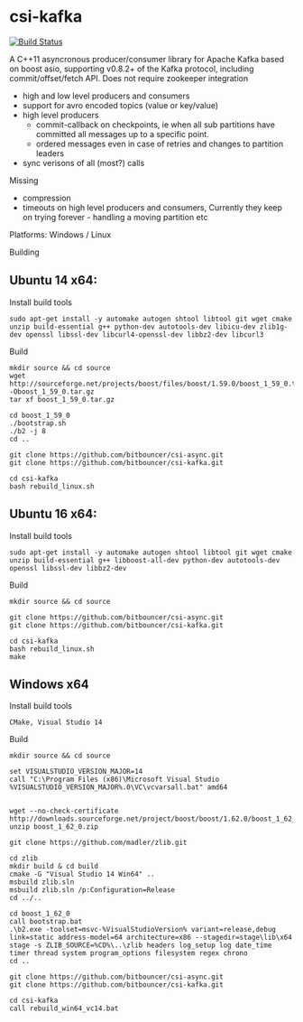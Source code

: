 csi-kafka
=========
[![Build Status](https://travis-ci.org/bitbouncer/csi-kafka.svg?branch=master)](https://travis-ci.org/bitbouncer/csi-kafka)

A C++11 asyncronous producer/consumer library for Apache Kafka based on boost asio, supporting v0.8.2+ of the Kafka protocol, including commit/offset/fetch API. Does not require zookeeper integration

- high and low level producers and consumers
- support for avro encoded topics (value or key/value)
- high level producers 
  - commit-callback on checkpoints, ie when all sub partitions have committed all messages up to a specific point.
  - ordered messages even in case of retries and changes to partition leaders 
- sync verisons of all (most?) calls


Missing
- compression
- timeouts on high level producers and consumers, Currently they keep on trying forever - handling a moving partition etc






Platforms: Windows / Linux

Building
## Ubuntu 14 x64:

Install build tools
```
sudo apt-get install -y automake autogen shtool libtool git wget cmake unzip build-essential g++ python-dev autotools-dev libicu-dev zlib1g-dev openssl libssl-dev libcurl4-openssl-dev libbz2-dev libcurl3

```
Build
```
mkdir source && cd source
wget http://sourceforge.net/projects/boost/files/boost/1.59.0/boost_1_59_0.tar.gz/download -Oboost_1_59_0.tar.gz
tar xf boost_1_59_0.tar.gz

cd boost_1_59_0
./bootstrap.sh
./b2 -j 8
cd ..

git clone https://github.com/bitbouncer/csi-async.git
git clone https://github.com/bitbouncer/csi-kafka.git

cd csi-kafka
bash rebuild_linux.sh
```

## Ubuntu 16 x64:

Install build tools
```
sudo apt-get install -y automake autogen shtool libtool git wget cmake unzip build-essential g++ libboost-all-dev python-dev autotools-dev openssl libssl-dev libbz2-dev 

```
Build
```
mkdir source && cd source

git clone https://github.com/bitbouncer/csi-async.git
git clone https://github.com/bitbouncer/csi-kafka.git

cd csi-kafka
bash rebuild_linux.sh
make
```

 
## Windows x64

Install build tools
```
CMake, Visual Studio 14
```
Build
```
mkdir source && cd source

set VISUALSTUDIO_VERSION_MAJOR=14
call "C:\Program Files (x86)\Microsoft Visual Studio %VISUALSTUDIO_VERSION_MAJOR%.0\VC\vcvarsall.bat" amd64


wget --no-check-certificate http://downloads.sourceforge.net/project/boost/boost/1.62.0/boost_1_62_0.zip
unzip boost_1_62_0.zip

git clone https://github.com/madler/zlib.git

cd zlib
mkdir build & cd build
cmake -G "Visual Studio 14 Win64" ..
msbuild zlib.sln
msbuild zlib.sln /p:Configuration=Release
cd ../..

cd boost_1_62_0
call bootstrap.bat
.\b2.exe -toolset=msvc-%VisualStudioVersion% variant=release,debug link=static address-model=64 architecture=x86 --stagedir=stage\lib\x64 stage -s ZLIB_SOURCE=%CD%\..\zlib headers log_setup log date_time timer thread system program_options filesystem regex chrono
cd ..

git clone https://github.com/bitbouncer/csi-async.git
git clone https://github.com/bitbouncer/csi-kafka.git

cd csi-kafka
call rebuild_win64_vc14.bat
```

